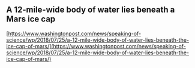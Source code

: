 ## A 12-mile-wide body of water lies beneath a Mars ice cap
  
  [https://www.washingtonpost.com/news/speaking-of-science/wp/2018/07/25/a-12-mile-wide-body-of-water-lies-beneath-the-ice-cap-of-mars/](https://www.washingtonpost.com/news/speaking-of-science/wp/2018/07/25/a-12-mile-wide-body-of-water-lies-beneath-the-ice-cap-of-mars/)